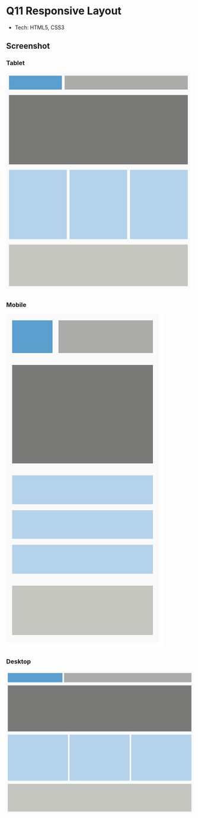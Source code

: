 # Q11 Responsive Layout


- Tech: HTML5, CSS3


## Screenshot


### Tablet
![Screenshot-1](./Q11_Responsive_Layout_1.png)


### Mobile
![Screenshot-1](./Q11_Responsive_Layout_2.png)


### Desktop
![Screenshot-1](./Q11_Responsive_Layout_3.png)
